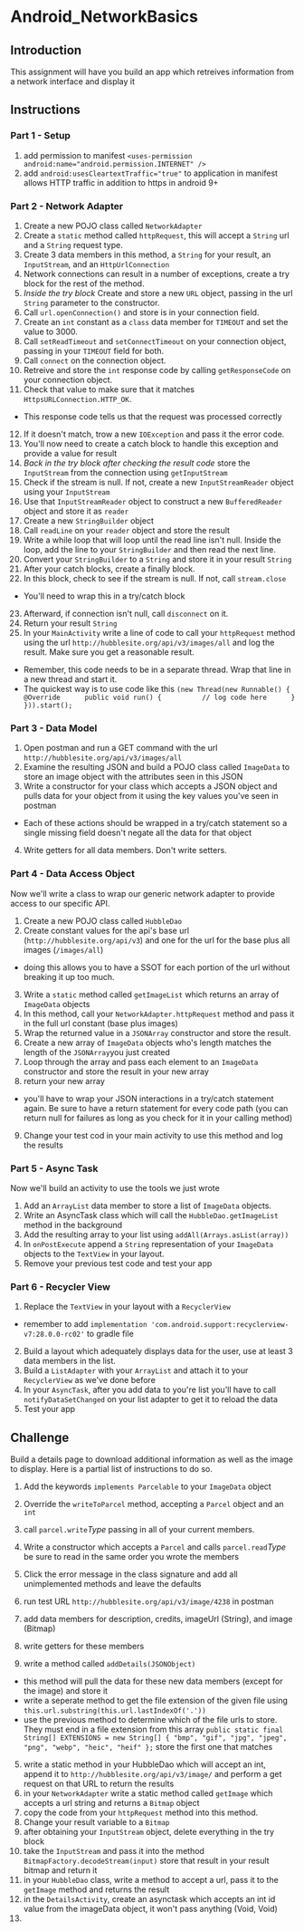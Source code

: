 # Android_NetworkBasics

## Introduction

This assignment will have you build an app which retreives information from a network interface and display it

## Instructions

### Part 1 - Setup

1. add permission to manifest `<uses-permission android:name="android.permission.INTERNET" />`
2. add `android:usesCleartextTraffic="true"` to application in manifest
    allows HTTP traffic in addition to https in android 9+
    
### Part 2 - Network Adapter

1. Create a new POJO class called `NetworkAdapter`
2. Create a `static` method called `httpRequest`, this will accept a `String` url and a `String` request type.
3. Create 3 data members in this method, a `String` for your result, an `InputStream`, and an `HttpUrlConnection`
4. Network connections can result in a number of exceptions, create a try block for the rest of the method.
5. *Inside the try block* Create and store a new `URL` object, passing in the url `String` parameter to the constructor.
6. Call `url.openConnection()` and store is in your connection field.
7. Create an `int` constant as a `class` data member for `TIMEOUT` and set the value to 3000.
8. Call `setReadTimeout` and `setConnectTimeout` on your connection object, passing in your `TIMEOUT` field for both.
9. Call `connect` on the connection object.
10. Retreive and store the `int` response code by calling `getResponseCode` on your connection object.
11. Check that value to make sure that it matches `HttpsURLConnection.HTTP_OK`.
  * This response code tells us that the request was processed correctly
12. If it doesn't match, trow a new `IOException` and pass it the error code.
13. You'll now need to create a catch block to handle this exception and provide a value for result
14. *Back in the try block after checking the result code* store the `InputStream` from the connection using `getInputStream`
15. Check if the stream is null. If not, create a new `InputStreamReader` object using your `InputStream`
16. Use that `InputStreamReader` object to construct a new `BufferedReader` object and store it as `reader`
17. Create a new `StringBuilder` object
18. Call `readLine` on your `reader` object and store the result
19. Write a while loop that will loop until the read line isn't null. Inside the loop, add the line to your `StringBuilder` and then read the next line.
20. Convert your `StringBuilder` to a `String` and store it in your result `String`
21. After your catch blocks, create a finally block.
22. In this block, check to see if the stream is null. If not, call `stream.close` 
  * You'll need to wrap this in a try/catch block
23. Afterward, if connection isn't null, call `disconnect` on it.
24. Return your result `String`
25. In your `MainActivity` write a line of code to call your `httpRequest` method using the url `http://hubblesite.org/api/v3/images/all` and log the result. Make sure you get a reasonable result.
  * Remember, this code needs to be in a separate thread. Wrap that line in a new thread and start it.
  * The quickest way is to use code like this
      `(new Thread(new Runnable() {
       ​     @Override
       ​     public void run() {
       ​         // log code here
       ​     }
        })).start();`

### Part 3 - Data Model
1. Open postman and run a GET command with the url `http://hubblesite.org/api/v3/images/all`
2. Examine the resulting JSON and build a POJO class called `ImageData` to store an image object with the attributes seen in this JSON
3. Write a constructor for your class which accepts a JSON object and pulls data for your object from it using the key values you've seen in postman
  * Each of these actions should be wrapped in a try/catch statement so a single missing field doesn't negate all the data for that object
4. Write getters for all data members. Don't write setters.

### Part 4 - Data Access Object
Now we'll write a class to wrap our generic network adapter to provide access to our specific API.
1. Create a new POJO class called `HubbleDao`
2. Create constant values for the api's base url (`http://hubblesite.org/api/v3`) and one for the url for the base plus all images (`/images/all`)
  * doing this allows you to have a SSOT for each portion of the url without breaking it up too much.
3. Write a `static` method called `getImageList` which returns an array of `ImageData` objects
4. In this method, call your `NetworkAdapter.httpRequest` method and pass it in the full url constant (base plus images)
5. Wrap the returned value in a `JSONArray` constructor and store the result.
6. Create a new array of `ImageData` objects who's length matches the length of the `JSONArray`you just created
7. Loop through the array and pass each element to an `ImageData` constructor and store the result in your new array
8. return your new array
  * you'll have to wrap your JSON interactions in a try/catch statement again. Be sure to have a return statement for every code path (you can return null for failures as long as you check for it in your calling method)
9. Change your test cod in your main activity to use this method and log the results

### Part 5 - Async Task
Now we'll build an activity to use the tools we just wrote
1. Add an `ArrayList` data member to store a list of `ImageData` objects.
2. Write an AsyncTask class which will call the `HubbleDao.getImageList` method in the background
3. Add the resulting array to your list using `addAll(Arrays.asList(array))`
4. In `onPostExecute` append a `String` representation of your `ImageData` objects to the `TextView` in your layout.
5. Remove your previous test code and test your app

### Part 6 - Recycler View
1. Replace the `TextView` in your layout with a `RecyclerView`
  * remember to add `implementation 'com.android.support:recyclerview-v7:28.0.0-rc02'` to gradle file
2. Build a layout which adequately displays data for the user, use at least 3 data members in the list.
3. Build a `ListAdapter` with your `ArrayList` and attach it to your `RecyclerView` as we've done before
4. In your `AsyncTask`, after you add data to you're list you'll have to call `notifyDataSetChanged` on your list adapter to get it to reload the data
5. Test your app

## Challenge
Build a details page to download additional information as well as the image to display. Here is a partial list of instructions to do so.

1. Add the keywords `implements Parcelable` to your `ImageData` object
2. Override the `writeToParcel` method, accepting a `Parcel` object and an `int`
3. call `parcel.write`*Type* passing in all of your current members.
4. Write a constructor which accepts a `Parcel` and calls `parcel.read`*Type* be sure to read in the same order you wrote the members
5. Click the error message in the class signature and add all unimplemented methods and leave the defaults

1. run test URL `http://hubblesite.org/api/v3/image/4238` in postman
2. add data members for description, credits, imageUrl (String), and image (Bitmap)
3. write getters for these members
4. write a method called `addDetails(JSONObject)`
  * this method will pull the data for these new data members (except for the image) and store it
  * write a seperate method to get the file extension of the given file using `this.url.substring(this.url.lastIndexOf('.'))`
  * use the previous method to determine which of the file urls to store. They must end in a file extension from this array `public static final String[] EXTENSIONS = new String[] { "bmp", "gif", "jpg", "jpeg", "png", "webp", "heic", "heif" };` store the first one that matches
5. write a static method in your HubbleDao which will accept an int, append it to `http://hubblesite.org/api/v3/image/` and perform a get request on that URL to return the results
6. in your `NetworkAdapter` write a static method called `getImage` which accepts a url string and returns a  `Bitmap` object
7. copy the code from your `httpRequest` method into this method.
8. Change your result variable to a `Bitmap`
9. after obtaining your `InputStream` object, delete everything in the try block
10. take the `InputStream` and pass it into the method `BitmapFactory.decodeStream(input)` store that result in your result bitmap and return it
11. in your `HubbleDao` class, write a method to accept a url, pass it to the `getImage` method and returns the result
12. in the `DetailsActivity`, create an asynctask which accepts an int id value from the imageData object, it won't pass anything (Void, Void)
13.

